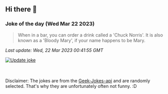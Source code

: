 ## Hi there 👋

### Joke of the day (Wed Mar 22 2023)
<!-- joke -->
>When in a bar, you can order a drink called a 'Chuck Norris'. It is also known as a 'Bloody Mary', if your name happens to be Mary.
<!-- /joke -->

*Last update: Wed, 22 Mar 2023 00:41:55 GMT*

[![Update joke](https://github.com/nclskfm/nclskfm/actions/workflows/joke.yml/badge.svg)](https://github.com/nclskfm/nclskfm/actions/workflows/joke.yml)

<br><br>
Disclaimer: The jokes are from the [Geek-Jokes-api](https://github.com/sameerkumar18/geek-joke-api) and are randomly selected. That's why they are unfortunately often not funny. :D
